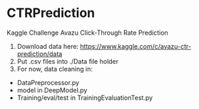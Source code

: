 # CTRPrediction

Kaggle Challenge
Avazu Click-Through Rate Prediction

1. Download data here: https://www.kaggle.com/c/avazu-ctr-prediction/data
2. Put .csv files into ./Data file holder
3. For now, data cleaning in:
* DataPreprocessor.py
* model in DeepModel.py
* Training/eval/test in TrainingEvaluationTest.py
